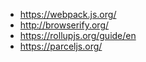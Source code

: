 - https://webpack.js.org/
- http://browserify.org/
- https://rollupjs.org/guide/en
- https://parceljs.org/

